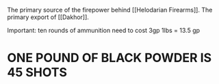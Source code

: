 The primary source of the firepower behind [[Helodarian Firearms]]. The primary export of [[Dakhor]].

Important: ten rounds of ammunition need to cost 3gp
1lbs = 13.5 gp
# ONE POUND OF BLACK POWDER IS 45 SHOTS